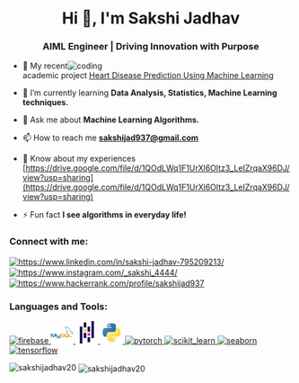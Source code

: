 <h1 align="center">Hi 👋, I'm Sakshi Jadhav</h1>
<h3 align="center">AIML Engineer | Driving Innovation with Purpose</h3>
<img align="right" alt="coding" width="400" src="https://user-images.githubusercontent.com/59734313/157189039-c09b3e38-9f42-42c0-ab54-14f1574190a7.gif">

- 🔭 My recent academic project [Heart Disease Prediction Using Machine Learning](https://github.com/Sakshijadhav20/Heart-Disease-Prediction-Using-Machine-Learning.git)

- 🌱 I’m currently learning **Data Analysis, Statistics, Machine Learning techniques.**

- 💬 Ask me about **Machine Learning Algorithms.**

- 📫 How to reach me **sakshijad937@gmail.com**

- 📄 Know about my experiences [https://drive.google.com/file/d/1QOdLWq1F1UrXl6Oltz3_LeIZrqaX96DJ/view?usp=sharing](https://drive.google.com/file/d/1QOdLWq1F1UrXl6Oltz3_LeIZrqaX96DJ/view?usp=sharing)

- ⚡ Fun fact **I see algorithms in everyday life!**

<h3 align="left">Connect with me:</h3>
<p align="left">
<a href="https://linkedin.com/in/https://www.linkedin.com/in/sakshi-jadhav-795209213/" target="blank"><img align="center" src="https://raw.githubusercontent.com/rahuldkjain/github-profile-readme-generator/master/src/images/icons/Social/linked-in-alt.svg" alt="https://www.linkedin.com/in/sakshi-jadhav-795209213/" height="30" width="40" /></a>
<a href="https://instagram.com/https://www.instagram.com/_sakshi_4444/" target="blank"><img align="center" src="https://raw.githubusercontent.com/rahuldkjain/github-profile-readme-generator/master/src/images/icons/Social/instagram.svg" alt="https://www.instagram.com/_sakshi_4444/" height="30" width="40" /></a>
<a href="https://www.hackerrank.com/https://www.hackerrank.com/profile/sakshijad937" target="blank"><img align="center" src="https://raw.githubusercontent.com/rahuldkjain/github-profile-readme-generator/master/src/images/icons/Social/hackerrank.svg" alt="https://www.hackerrank.com/profile/sakshijad937" height="30" width="40" /></a>
</p>

<h3 align="left">Languages and Tools:</h3>
<p align="left"> <a href="https://firebase.google.com/" target="_blank" rel="noreferrer"> <img src="https://www.vectorlogo.zone/logos/firebase/firebase-icon.svg" alt="firebase" width="40" height="40"/> </a> <a href="https://www.mysql.com/" target="_blank" rel="noreferrer"> <img src="https://raw.githubusercontent.com/devicons/devicon/master/icons/mysql/mysql-original-wordmark.svg" alt="mysql" width="40" height="40"/> </a> <a href="https://pandas.pydata.org/" target="_blank" rel="noreferrer"> <img src="https://raw.githubusercontent.com/devicons/devicon/2ae2a900d2f041da66e950e4d48052658d850630/icons/pandas/pandas-original.svg" alt="pandas" width="40" height="40"/> </a> <a href="https://www.python.org" target="_blank" rel="noreferrer"> <img src="https://raw.githubusercontent.com/devicons/devicon/master/icons/python/python-original.svg" alt="python" width="40" height="40"/> </a> <a href="https://pytorch.org/" target="_blank" rel="noreferrer"> <img src="https://www.vectorlogo.zone/logos/pytorch/pytorch-icon.svg" alt="pytorch" width="40" height="40"/> </a> <a href="https://scikit-learn.org/" target="_blank" rel="noreferrer"> <img src="https://upload.wikimedia.org/wikipedia/commons/0/05/Scikit_learn_logo_small.svg" alt="scikit_learn" width="40" height="40"/> </a> <a href="https://seaborn.pydata.org/" target="_blank" rel="noreferrer"> <img src="https://seaborn.pydata.org/_images/logo-mark-lightbg.svg" alt="seaborn" width="40" height="40"/> </a> <a href="https://www.tensorflow.org" target="_blank" rel="noreferrer"> <img src="https://www.vectorlogo.zone/logos/tensorflow/tensorflow-icon.svg" alt="tensorflow" width="40" height="40"/> </a> </p>

<p><img align="left" src="https://github-readme-stats.vercel.app/api/top-langs?username=sakshijadhav20&show_icons=true&locale=en&layout=compact" alt="sakshijadhav20" /></p>

<p>&nbsp;<img align="center" src="https://github-readme-stats.vercel.app/api?username=sakshijadhav20&show_icons=true&locale=en" alt="sakshijadhav20" /></p>
